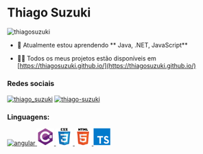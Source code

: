 <h1>Thiago Suzuki</h1>

<p align="left"> <img src="https://komarev.com/ghpvc/?username=thiagosuzuki&label=Profile%20views&color=0e75b6&style=flat" alt="thiagosuzuki" /> </p>

- 🌱 Atualmente estou aprendendo ** Java, .NET, JavaScript**

- 👨‍💻 Todos os meus projetos estão disponíveis em [https://thiagosuzuki.github.io/](https://thiagosuzuki.github.io/)

<h3 align="left">Redes sociais</h3>
<p align="left">
<a href="https://dev.to/thiago_suzuki" target="blank"><img align="center" src="https://raw.githubusercontent.com/rahuldkjain/github-profile-readme-generator/master/src/images/icons/Social/devto.svg" alt="thiago_suzuki" height="30" width="40" /></a>
<a href="https://linkedin.com/in/thiago-suzuki" target="blank"><img align="center" src="https://raw.githubusercontent.com/rahuldkjain/github-profile-readme-generator/master/src/images/icons/Social/linked-in-alt.svg" alt="thiago-suzuki" height="30" width="40" /></a>
</p>

<h3 align="left">Linguagens:</h3>

<p align="left">
 <a href="https://angular.io" target="_blank" rel="noreferrer"> <img src="https://angular.io/assets/images/logos/angular/angular.svg" alt="angular" width="40" height="40"/>
<a href="https://www.w3schools.com/cs/" target="_blank" rel="noreferrer"> <img src="https://raw.githubusercontent.com/devicons/devicon/master/icons/csharp/csharp-original.svg" alt="csharp" width="40" height="40"/> </a>
<a href="https://www.w3schools.com/css/" target="_blank" rel="noreferrer"> <img src="https://raw.githubusercontent.com/devicons/devicon/master/icons/css3/css3-original-wordmark.svg" alt="css3" width="40" height="40"/> </a> 
<a href="https://www.w3.org/html/" target="_blank" rel="noreferrer"> <img src="https://raw.githubusercontent.com/devicons/devicon/master/icons/html5/html5-original-wordmark.svg" alt="html5" width="40" height="40"/> </a>
<a href="https://www.typescriptlang.org/" target="_blank" rel="noreferrer"> <img src="https://raw.githubusercontent.com/devicons/devicon/master/icons/typescript/typescript-original.svg" alt="typescript" width="40" height="40"/> </a>
</p>
